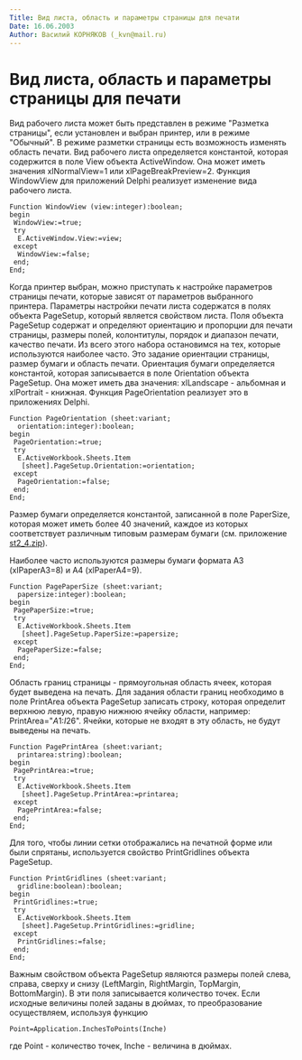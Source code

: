 ```yaml
---
Title: Вид листа, область и параметры страницы для печати
Date: 16.06.2003
Author: Василий КОРНЯКОВ (_kvn@mail.ru)
---
```



Вид листа, область и параметры страницы для печати
==================================================

Вид рабочего листа может быть представлен в режиме "Разметка
страницы", если установлен и выбран принтер, или в режиме "Обычный".
В режиме разметки страницы есть возможность изменять область печати. Вид
рабочего листа определяется константой, которая содержится в поле View
объекта ActiveWindow. Она может иметь значения xlNormalView=1 или
xlPageBreakPreview=2. Функция WindowView для приложений Delphi реализует
изменение вида рабочего листа.

    Function WindowView (view:integer):boolean;
    begin
     WindowView:=true;
     try
      E.ActiveWindow.View:=view;
     except
      WindowView:=false;
     end;
    End;

 

Когда принтер выбран, можно приступать к настройке параметров страницы
печати, которые зависят от параметров выбранного принтера. Параметры
настройки печати листа содержатся в полях объекта PageSetup, который
является свойством листа. Поля объекта PageSetup содержат и определяют
ориентацию и пропорции для печати страницы, размеры полей, колонтитулы,
порядок и диапазон печати, качество печати. Из всего этого набора
остановимся на тех, которые используются наиболее часто. Это задание
ориентации страницы, размер бумаги и область печати. Ориентация бумаги
определяется константой, которая записывается в поле Orientation объекта
PageSetup. Она может иметь два значения: xlLandscape - альбомная и
xlPortrait - книжная. Функция PageOrientation реализует это в
приложениях Delphi.

    Function PageOrientation (sheet:variant;
      orientation:integer):boolean;
    begin
     PageOrientation:=true;
     try
      E.ActiveWorkbook.Sheets.Item
       [sheet].PageSetup.Orientation:=orientation;
     except
      PageOrientation:=false;
     end;
    End;

Размер бумаги определяется константой, записанной в поле PaperSize,
которая может иметь более 40 значений, каждое из которых соответствует
различным типовым размерам бумаги (см. приложение
[st2_4.zip](st2_4.zip)).

Наиболее часто используются размеры бумаги
формата A3 (xlPaperA3=8) и A4 (xlPaperA4=9).

    Function PagePaperSize (sheet:variant;
      papersize:integer):boolean;
    begin
     PagePaperSize:=true;
     try
      E.ActiveWorkbook.Sheets.Item
       [sheet].PageSetup.PaperSize:=papersize;
     except
      PagePaperSize:=false;
     end;
    End;

 

Область границ страницы - прямоугольная область ячеек, которая будет
выведена на печать. Для задания области границ необходимо в поле
PrintArea объекта PageSetup записать строку, которая определит верхнюю
левую, правую нижнюю ячейку области, например:
PrintArea="$A$1:$I$26". Ячейки, которые не входят в эту область,
не будут выведены на печать.

    Function PagePrintArea (sheet:variant;
      printarea:string):boolean;
    begin
     PagePrintArea:=true;
     try
      E.ActiveWorkbook.Sheets.Item
       [sheet].PageSetup.PrintArea:=printarea;
     except
      PagePrintArea:=false;
     end;
    End;

 

Для того, чтобы линии сетки отображались на печатной форме или были
спрятаны, используется свойство PrintGridlines объекта PageSetup.

    Function PrintGridlines (sheet:variant;
      gridline:boolean):boolean;
    begin
     PrintGridlines:=true;
     try
      E.ActiveWorkbook.Sheets.Item
       [sheet].PageSetup.PrintGridlines:=gridline;
     except
      PrintGridlines:=false;
     end;
    End;

 

Важным свойством объекта PageSetup являются размеры полей слева, справа,
сверху и снизу (LeftMargin, RightMargin, TopMargin, BottomMargin). В эти
поля записывается количество точек. Если исходные величины полей заданы
в дюймах, то преобразование осуществляем, используя функцию

    Point=Application.InchesToPoints(Inche)

где Point - количество точек, Inche - величина в дюймах.
